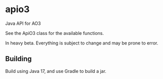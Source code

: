 # apio3
Java API for AO3

See the ApiO3 class for the available functions.

In heavy beta. Everything is subject to change and may be prone to error.


## Building

Build using Java 17, and use Gradle to build a jar.
